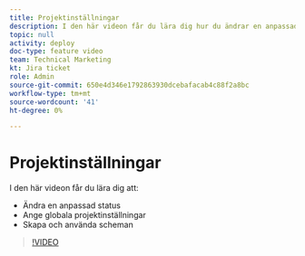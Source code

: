 ```yaml
---
title: Projektinställningar
description: I den här videon får du lära dig hur du ändrar en anpassad status, anger globala projektinställningar och skapar scheman.
topic: null
activity: deploy
doc-type: feature video
team: Technical Marketing
kt: Jira ticket
role: Admin
source-git-commit: 650e4d346e1792863930dcebafacab4c88f2a8bc
workflow-type: tm+mt
source-wordcount: '41'
ht-degree: 0%

---
```


# Projektinställningar

I den här videon får du lära dig att:

* Ändra en anpassad status
* Ange globala projektinställningar
* Skapa och använda scheman

>[!VIDEO](https://video.tv.adobe.com/v/335065/?quality=12&learn=on)

